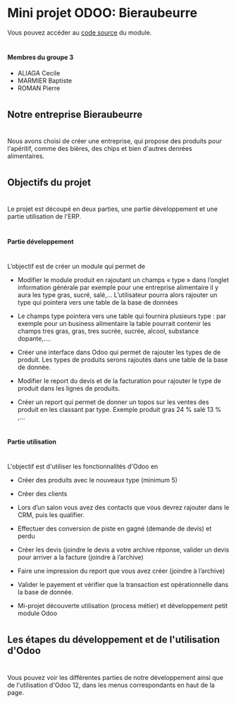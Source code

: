 # Mini projet ODOO: Bieraubeurre

Vous pouvez accéder au [code source](https://github.com/pierre-roman/Projet-Odoo-Type-Product) du module.

#

#### Membres du groupe 3
* ALIAGA Cecile
* MARMIER Baptiste
* ROMAN Pierre

#

## Notre entreprise Bieraubeurre

#

Nous avons choisi de créer une entreprise, qui propose des produits pour l'apéritif, comme des bières, des chips et bien d'autres denrées alimentaires.

#

## Objectifs du projet

#

Le projet est découpé en deux parties, une partie développement et une partie utilisation de l'ERP.

#

#### Partie développement

#

L’objectif est de créer un module qui permet de

* Modifier le module produit en rajoutant un champs « type » dans l’onglet information
générale par exemple pour une entreprise alimentaire il y aura les type gras, sucré, salé,…
L’utilisateur pourra alors rajouter un type qui pointera vers une table de la base de données

* Le champs type pointera vers une table qui fournira plusieurs type : par exemple pour un
business alimentaire la table pourrait contenir les champs tres gras, gras, tres sucrée, sucrée,
alcool, substance dopante,….

* Créer une interface dans Odoo qui permet de rajouter les types de de produit. Les types de
produits serons rajoutés dans une table de la base de donnée.

* Modifier le report du devis et de la facturation pour rajouter le type de produit dans les
lignes de produits.

* Créer un report qui permet de donner un topos sur les ventes des produit en les classant par
type. Exemple produit gras 24 % salé 13 % ,…

#

#### Partie utilisation

#

L'objectif est d'utiliser les fonctionnalités d'Odoo en

* Créer des produits avec le nouveaux type (minimum 5)

* Créer des clients

* Lors d’un salon vous avez des contacts que vous devrez rajouter dans le CRM, puis les qualifier.

* Effectuer des conversion de piste en gagné (demande de devis) et perdu

* Créer les devis (joindre le devis a votre archive réponse, valider un devis pour arriver a la facture
(joindre à l’archive)

* Faire une impression du report que vous avez créer (joindre à l’archive)

* Valider le payement et vérifier que la transaction est opérationnelle dans la base de donnée.

* Mi-projet découverte utilisation (process métier) et développement petit module Odoo

#

## Les étapes du développement et de l'utilisation d'Odoo

#
Vous pouvez voir les différentes parties de notre développement ainsi que de l'utilisation d'Odoo 12, dans les menus correspondants en haut de la page.